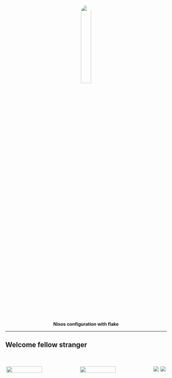 <p align="center">
  <img width="25%" style="border-radius:50%" src="https://github.com/samiulbasirfahim.png" />
</p>

<p align="center">
  <b>Nixos configuration with flake</b>
</p>

---

## Welcome fellow stranger

<br>
<br>

<img align="right" style="border-radius:2%; margin:3px;" src="https://github.com/samiulbasirfahim/Flakes/assets/122826532/9c08b084-010b-45cd-8539-73ce76e5912f" />

<img align="right" style="border-radius:5%; margin:3px;" src="https://github.com/samiulbasirfahim/Flakes/assets/122826532/bb9ecff7-cc9f-4b03-9ebe-8a6ddf551a18" />

<div style="display:flex">
<img width="50%" style="border-radius:2%; margin:3px;" src="https://github.com/samiulbasirfahim/Flakes/assets/122826532/5f3f9ddf-a554-46e6-95b9-2b295bd3f950" />
<img width="50%" style="border-radius:5%; margin:3px;" src="https://github.com/samiulbasirfahim/Flakes/assets/122826532/5f5949c0-7f36-4ee0-b243-bcd561aafb4c" />
</div>
